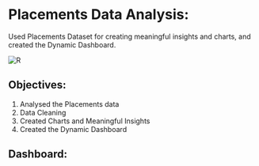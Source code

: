# Placements Data Analysis:

Used Placements Dataset for creating meaningful insights and charts, and created the Dynamic Dashboard.

![R](https://github.com/yasmeenustad/Placements-Data-Analysis-Excel-Project/assets/112754746/16547420-0668-417f-8291-cae312c214cd)

## Objectives:
1. Analysed the Placements data
2. Data Cleaning
3. Created Charts and Meaningful Insights
4. Created the Dynamic Dashboard

## Dashboard:



